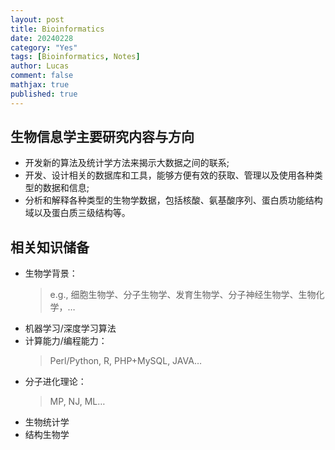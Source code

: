 ```yaml
---
layout: post
title: Bioinformatics
date: 20240228
category: "Yes"
tags: [Bioinformatics, Notes]
author: Lucas
comment: false
mathjax: true
published: true
---
```


## 生物信息学主要研究内容与方向

- 开发新的算法及统计学方法来揭示大数据之间的联系;
- 开发、设计相关的数据库和工具，能够方便有效的获取、管理以及使用各种类型的数据和信息;
- 分析和解释各种类型的生物学数据，包括核酸、氨基酸序列、蛋白质功能结构域以及蛋白质三级结构等。

## 相关知识储备

- 生物学背景：
    > e.g., 细胞生物学、分子生物学、发育生物学、分子神经生物学、生物化学，…
- 机器学习/深度学习算法
- 计算能力/编程能力：
    > Perl/Python, R, PHP+MySQL, JAVA…
- 分子进化理论：
    > MP, NJ, ML…
- 生物统计学
- 结构生物学
